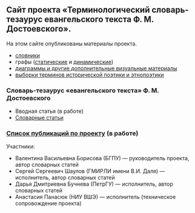 ## Сайт проекта «Терминологический словарь-тезаурус евангельского текста Ф. М. Достоевского».
На этом сайте опубликованы материалы проекта.
- [словники](https://thesaurus-dostoevsky.github.io/slovniki)
- графы ([статические](https://thesaurus-dostoevsky.github.io/static-graphs) и [динамические](https://thesaurus-dostoevsky.github.io/graphs))
- [диаграммы и другие дополнительные визуальные материалы](https://thesaurus-dostoevsky.github.io/additional_charts)
- [выборки терминов исторической поэтики и этнопоэтики](https://github.com/thesaurus-dostoevsky/samples)


### Словарь-тезаурус «евангельского текста»‎ Ф. М. Достоевского
* Вводная статья (в работе)
* [Словарные статьи](https://thesaurus-dostoevsky.github.io/Thesaurus/)

### [Список публикаций по проекту](https://thesaurus-dostoevsky.github.io/papers) (в работе)

Участники:
- Валентина Васильевна Борисова (БГПУ) — руководитель проекта, автор словарных статей
- Сергей Сергеевич Шаулов (ГМИРЛИ имени В.И. Даля) — исполнитель, автор словарных статей
- Дарья Дмитриевна Бучнева (ПетрГУ) — исполнитель, автор словарных статей
- Анастасия Панасюк (НИУ ВШЭ) — исполнитель (техническое сопровождение проекта)

